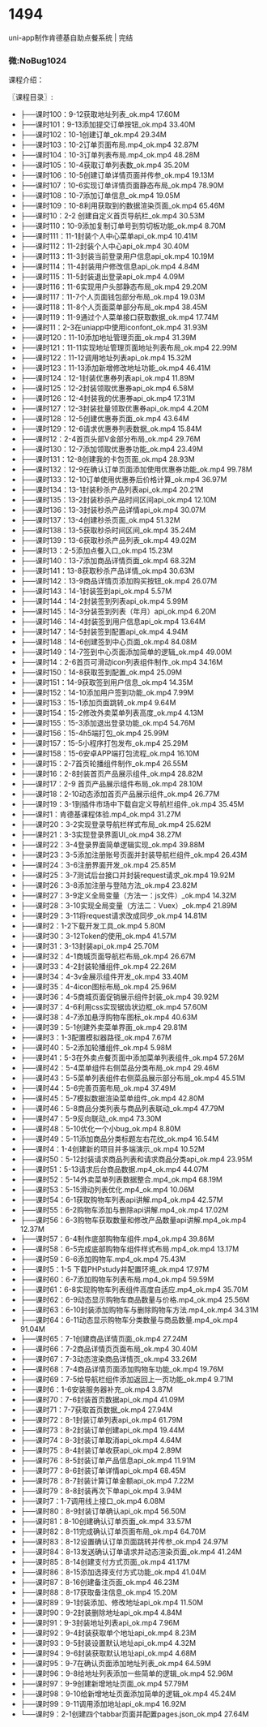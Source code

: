 # 1494
uni-app制作肯德基自助点餐系统 | 完结
### 微:NoBug1024 


课程介绍：

〖课程目录〗:   

- ├──课时100：9-12获取地址列表_ok.mp4  17.60M
- ├──课时101：9-13添加提交订单按钮_ok.mp4  33.40M
- ├──课时102：10-1创建订单_ok.mp4  29.34M
- ├──课时103：10-2订单页面布局.mp4_ok.mp4  32.87M
- ├──课时104：10-3订单列表布局.mp4_ok.mp4  48.28M
- ├──课时105：10-4获取订单列表数_ok.mp4  35.20M
- ├──课时106：10-5创建订单详情页面并传参_ok.mp4  19.13M
- ├──课时107：10-6实现订单详情页面静态布局_ok.mp4  78.90M
- ├──课时108：10-7添加订单信息_ok.mp4  19.05M
- ├──课时109：10-8利用获取到的数据渲染页面_ok.mp4  65.46M
- ├──课时10：2-2 创建自定义首页导航栏_ok.mp4  30.53M
- ├──课时110：10-9添加复制订单号到剪切板功能_ok.mp4  8.70M
- ├──课时111：11-1封装个人中心菜单api_ok.mp4  10.41M
- ├──课时112：11-2封装个人中心api_ok.mp4  30.40M
- ├──课时113：11-3封装当前登录用户信息api_ok.mp4  10.19M
- ├──课时114：11-4封装用户修改信息api_ok.mp4  4.84M
- ├──课时115：11-5封装退出登录api_ok.mp4  4.09M
- ├──课时116：11-6实现用户头部静态布局_ok.mp4  29.20M
- ├──课时117：11-7个人页面钱包部分布局_ok.mp4  19.03M
- ├──课时118：11-8个人页面菜单部分布局_ok.mp4  38.45M
- ├──课时119：11-9通过个人菜单接口获取数据_ok.mp4  17.74M
- ├──课时11：2-3在uniapp中使用iconfont_ok.mp4  31.93M
- ├──课时120：11-10添加地址管理页面_ok.mp4  31.39M
- ├──课时121：11-11实现地址管理页面地址列表布局_ok.mp4  22.99M
- ├──课时122：11-12调用地址列表api_ok.mp4  15.32M
- ├──课时123：11-13添加新增修改地址功能_ok.mp4  46.41M
- ├──课时124：12-1封装优惠券列表api_ok.mp4  11.89M
- ├──课时125：12-2封装领取优惠券api_ok.mp4  6.58M
- ├──课时126：12-4封装我的优惠券api_ok.mp4  17.31M
- ├──课时127：12-3封装批量领取优惠券api_ok.mp4  4.20M
- ├──课时128：12-5创建优惠券页面_ok.mp4  43.64M
- ├──课时129：12-6请求优惠券列表数据_ok.mp4  15.84M
- ├──课时12：2-4首页头部V金部分布局_ok.mp4  29.76M
- ├──课时130：12-7添加领取优惠券功能_ok.mp4  23.49M
- ├──课时131：12-8创建我的卡包页面_ok.mp4  28.93M
- ├──课时132：12-9在确认订单页面添加使用优惠券功能_ok.mp4  99.78M
- ├──课时133：12-10订单使用优惠券后价格计算_ok.mp4  36.97M
- ├──课时134：13-1封装秒杀产品列表api_ok.mp4  20.21M
- ├──课时135：13-2封装秒杀产品时间区间api_ok.mp4  12.10M
- ├──课时136：13-3封装秒杀产品详情api_ok.mp4  30.07M
- ├──课时137：13-4创建秒杀页面_ok.mp4  51.32M
- ├──课时138：13-5获取秒杀时间区间_ok.mp4  35.24M
- ├──课时139：13-6获取秒杀产品列表_ok.mp4  49.02M
- ├──课时13：2-5添加点餐入口_ok.mp4  15.23M
- ├──课时140：13-7添加商品详情页面_ok.mp4  68.32M
- ├──课时141：13-8获取秒杀产品详情_ok.mp4  30.63M
- ├──课时142：13-9商品详情页添加购买按钮_ok.mp4  26.07M
- ├──课时143：14-1封装签到api_ok.mp4  5.57M
- ├──课时144：14-2封装签到列表api_ok.mp4  5.99M
- ├──课时145：14-3分装签到列表（年月）api_ok.mp4  6.20M
- ├──课时146：14-4封装签到用户信息api_ok.mp4  13.64M
- ├──课时147：14-5封装签到配置api_ok.mp4  4.94M
- ├──课时148：14-6创建签到中心页面_ok.mp4  84.08M
- ├──课时149：14-7签到中心页面添加简单的逻辑_ok.mp4  49.00M
- ├──课时14：2-6首页可滑动icon列表组件制作_ok.mp4  34.16M
- ├──课时150：14-8获取签到配置_ok.mp4  25.09M
- ├──课时151：14-9获取签到用户信息_ok.mp4  14.35M
- ├──课时152：14-10添加用户签到功能_ok.mp4  7.99M
- ├──课时153：15-1添加页面跳转_ok.mp4  9.64M
- ├──课时154：15-2修改外卖菜单列表高度_ok.mp4  4.13M
- ├──课时155：15-3添加退出登录功能_ok.mp4  54.76M
- ├──课时156：15-4h5端打包_ok.mp4  25.99M
- ├──课时157：15-5小程序打包发布_ok.mp4  25.29M
- ├──课时158：15-6安卓APP端打包流程_ok.mp4  16.10M
- ├──课时15：2-7首页轮播组件制作_ok.mp4  26.55M
- ├──课时16：2-8封装首页产品展示组件_ok.mp4  28.82M
- ├──课时17：2-9 首页产品展示组件布局_ok.mp4  28.10M
- ├──课时18：2-10动态添加首页产品展示组件_ok.mp4  26.77M
- ├──课时19：3-1到插件市场中下载自定义导航栏组件_ok.mp4  35.45M
- ├──课时1：肯德基课程体验.mp4_ok.mp4  31.27M
- ├──课时20：3-2实现登录导航栏样式布局_ok.mp4  25.62M
- ├──课时21：3-3实现登录界面UI_ok.mp4  38.27M
- ├──课时22：3-4登录界面简单逻辑实现_ok.mp4  39.88M
- ├──课时23：3-5添加注册账号页面并封装导航栏组件_ok.mp4  26.43M
- ├──课时24：3-6注册界面开发_ok.mp4  25.85M
- ├──课时25：3-7测试后台接口并封装request请求_ok.mp4  19.92M
- ├──课时26：3-8添加注册与登陆方法_ok.mp4  23.82M
- ├──课时27：3-9定义全局变量（方法一：js文件）_ok.mp4  14.32M
- ├──课时28：3-10实现全局变量（方法二：Vuex）_ok.mp4  21.89M
- ├──课时29：3-11将request请求改成同步_ok.mp4  14.81M
- ├──课时2：1-2下载开发工具_ok.mp4  5.80M
- ├──课时30：3-12Token的使用_ok.mp4  41.57M
- ├──课时31：3-13封装api_ok.mp4  25.70M
- ├──课时32：4-1商城页面导航栏布局_ok.mp4  26.67M
- ├──课时33：4-2封装轮播组件_ok.mp4  22.26M
- ├──课时34：4-3v金展示组件开发_ok.mp4  33.40M
- ├──课时35：4-4icon图标布局_ok.mp4  25.96M
- ├──课时36：4-5商城页面促销展示组件封装_ok.mp4  39.92M
- ├──课时37：4-6利用css实现锯齿状边框_ok.mp4  57.60M
- ├──课时38：4-7添加悬浮购物车图标_ok.mp4  40.63M
- ├──课时39：5-1创建外卖菜单界面_ok.mp4  29.81M
- ├──课时3：1-3配置模拟器路径_ok.mp4  7.67M
- ├──课时40：5-2添加轮播组件_ok.mp4  5.98M
- ├──课时41：5-3在外卖点餐页面中添加菜单列表组件_ok.mp4  57.26M
- ├──课时42：5-4菜单组件右侧菜品分类布局_ok.mp4  29.46M
- ├──课时43：5-5菜单列表组件右侧菜品展示部分布局_ok.mp4  45.51M
- ├──课时44：5-6完善页面布局_ok.mp4  37.49M
- ├──课时45：5-7模拟数据渲染菜单组件_ok.mp4  42.80M
- ├──课时46：5-8商品分类列表与商品列表联动_ok.mp4  47.79M
- ├──课时47：5-9反向联动_ok.mp4  73.30M
- ├──课时48：5-10优化一个小bug_ok.mp4  8.80M
- ├──课时49：5-11添加商品分类标题左右花纹_ok.mp4  16.54M
- ├──课时4：1-4创建新的项目并多端演示_ok.mp4  10.52M
- ├──课时50：5-12封装请求商品列表和请求商品分类api_ok.mp4  23.95M
- ├──课时51：5-13请求后台商品数据.mp4_ok.mp4  44.07M
- ├──课时52：5-14外卖菜单列表数据整合.mp4_ok.mp4  68.19M
- ├──课时53：5-15滑动列表优化.mp4_ok.mp4  10.06M
- ├──课时54：6-1获取购物车列表api讲解.mp4_ok.mp4  42.57M
- ├──课时55：6-2购物车添加与删除api讲解.mp4_ok.mp4  17.02M
- ├──课时56：6-3购物车获取数量和修改产品数量api讲解.mp4_ok.mp4  12.37M
- ├──课时57：6-4制作底部购物车组件.mp4_ok.mp4  39.86M
- ├──课时58：6-5完成底部购物车组件样式布局.mp4_ok.mp4  13.17M
- ├──课时59：6-6添加购物车.mp4_ok.mp4  75.43M
- ├──课时5：1-5 下载PHPstudy并配置环境_ok.mp4  17.97M
- ├──课时60：6-7添加购物车列表布局.mp4_ok.mp4  59.59M
- ├──课时61：6-8实现购物车列表组件高度自适应.mp4_ok.mp4  35.70M
- ├──课时62：6-9动态显示购物车商品数量与价格.mp4_ok.mp4  25.56M
- ├──课时63：6-10封装添加购物车与删除购物车方法.mp4_ok.mp4  34.31M
- ├──课时64：6-11动态显示购物车分类数量与商品数量.mp4_ok.mp4  91.04M
- ├──课时65：7-1创建商品详情页面_ok.mp4  27.24M
- ├──课时66：7-2商品详情页页面布局_ok.mp4  30.40M
- ├──课时67：7-3动态渲染商品详情页_ok.mp4  33.26M
- ├──课时68：7-4商品详情页面添加购物车功能_ok.mp4  19.76M
- ├──课时69：7-5给导航栏组件添加返回上一页功能_ok.mp4  9.71M
- ├──课时6：1-6安装服务器补充_ok.mp4  3.87M
- ├──课时70：7-6封装首页数据api_ok.mp4  41.09M
- ├──课时71：7-7获取首页数据_ok.mp4  27.94M
- ├──课时72：8-1封装订单列表api_ok.mp4  61.79M
- ├──课时73：8-2封装订单创建api_ok.mp4  19.44M
- ├──课时74：8-3封装订单取消api_ok.mp4  4.64M
- ├──课时75：8-4封装订单收获api_ok.mp4  2.89M
- ├──课时76：8-5封装订单产品信息api_ok.mp4  11.91M
- ├──课时77：8-6封装订单详情api_ok.mp4  68.45M
- ├──课时78：8-7封装计算订单金额api_ok.mp4  7.22M
- ├──课时79：8-8封装再次下单api_ok.mp4  3.94M
- ├──课时7：1-7调用线上接口_ok.mp4  6.08M
- ├──课时80：8-9封装订单确认api_ok.mp4  56.50M
- ├──课时81：8-10创建确认订单页面_ok.mp4  33.57M
- ├──课时82：8-11完成确认订单页面布局_ok.mp4  64.70M
- ├──课时83：8-12设置确认订单页面跳转并传参_ok.mp4  24.97M
- ├──课时84：8-13发送确认订单请求并动态渲染页面_ok.mp4  41.24M
- ├──课时85：8-14创建支付方式页面_ok.mp4  41.17M
- ├──课时86：8-15添加选择支付方式功能_ok.mp4  41.04M
- ├──课时87：8-16创建备注页面_ok.mp4  46.23M
- ├──课时88：8-17获取备注信息_ok.mp4  15.20M
- ├──课时89：9-1封装添加、修改地址api_ok.mp4  11.50M
- ├──课时90：9-2封装删除地址api_ok.mp4  4.84M
- ├──课时91：9-3封装地址列表api_ok.mp4  7.96M
- ├──课时92：9-4封装获取单个地址api_ok.mp4  8.23M
- ├──课时93：9-5封装设置默认地址api_ok.mp4  4.32M
- ├──课时94：9-6封装获取默认地址api_ok.mp4  4.68M
- ├──课时95：9-7在确认页面添加地址列表_ok.mp4  64.59M
- ├──课时96：9-8给地址列表添加一些简单的逻辑_ok.mp4  52.96M
- ├──课时97：9-9创建新增地址页面_ok.mp4  57.79M
- ├──课时98：9-10给新增地址页面添加简单的逻辑_ok.mp4  45.24M
- ├──课时99：9-11调用添加地址api_ok.mp4  16.92M
- └──课时9：2-1创建四个tabbar页面并配置pages.json_ok.mp4  27.64M
